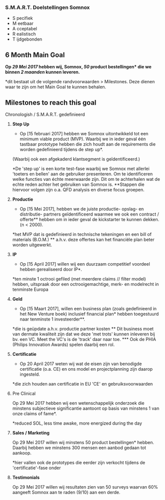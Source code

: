 ### S.M.A.R.T. Doelstellingen Somnox

- S pecifiek
- M eetbaar
- A cceptabel
- R ealistisch
- T ijdgebonden

## 6 Month Main Goal

__Op *29 Mei 2017* hebben wij, Somnox, *50* product bestellingen* die we binnen *2 maanden* kunnen leveren.__

*dit bestaat uit de volgende randvoorwaarden > Milestones. Deze dienen waar te zijn om het Main Goal te kunnen behalen. 

## Milestones to reach this goal

Chronologish / S.M.A.R.T. gedefinieerd

1. **Step Up**

	- Op [15 februari 2017]  hebben we Somnox uitontwikkeld tot een minimum viable product (MVP). Waarbij we in ieder geval één tastbaar prototype hebben die zich houdt aan de requirements die worden gedefinieerd tijdens de step up*. 

	(Waarbij ook een afgekaderd klantsegment is geïdentificeerd.) 

	*De 'step up' is een korte test-fase waarbij we Somnox met allerlei 'toeters en bellen' aan de gebruiker presenteren. Om te identificeren welke functies van échte meerwaarde zijn. Dit om te achterhalen wat de echte reden achter het gebruiken van Somnox is.
	**Stappen die hiervoor volgen zijn o.a. QFD analysis en diverse focus groepen.

2. **Productie**
  
	- Op [15 Mei 2017], hebben we de juiste productie- opslag- en distributie- partners geïdentificeerd waarmee we ook een contract / offerte** hebben om in ieder geval de kickstarter te kunnen dekken. (n < 2000).

	*het MVP dat is gedefinieerd in technische tekeningen en een bill of materials (B.O.M.)
	** a.h.v. deze offertes kan het financiële plan beter worden uitgewerkt. 

3. **IP**

	- Op [15 April 2017] willen wij een duurzaam competitief voordeel hebben gerealiseerd door IP*.

	*ten minste 1 octrooi gefiled (met meerdere claims // filter model) hebben, uitspraak door een octrooigemachtige, merk- en modelrecht in tenminste Europa

4. **Geld**

	- Op [15 Maart 2017], willen een business plan (zoals gedefinieerd in het New Venture boek) inclusief financial plan* hebben toegestuurd naar tenminste 1 investeerder**. 

	*die is geüpdate a.h.v. productie partner kosten
	** Dit business moet van dermate kwaliteit zijn dat we deze 'met trots' kunnen inleveren bij bv. een VC. Meet the VC's is de 'track' daar naar toe. 
	*** Ook de PHIA (Philips Innovation Awards) spelen daarbij een rol.

5. **Certificatie**

	- Op 20 April 2017 weten wij wat de eisen zijn van benodigde certificatie (o.a. CE) en ons model en projectplanning zijn daarop ingesteld. 

	*die zich houden aan certificatie in EU 'CE' en gebruiksvoorwaarden

6. Pre Clinical 

	Op 29 Mei 2017 hebben wij een wetenschappelijk onderzoek die minstens subjectieve significantie aantoont op basis van minstens 1 van onze claims of fame*. 

	*reduced SOL, less time awake, more energized during the day 

7. **Sales / Marketing**

	Op 29 Mei 2017 willen wij minstens 50 product bestellingen* hebben. Daarbij hebben we minstens 300 mensen een aanbod gedaan tot aankoop.

	*hier vallen ook de prototypes die eerder zijn verkocht tijdens de 'certificatie'-fase onder  

8. **Testimonials**

	Op 29 Mei 2017 willen wij resultaten zien van 50 surveys waarvan 60% aangeeft Somnox aan te raden (9/10) aan een derde. 




